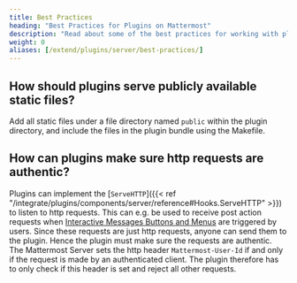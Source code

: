 ```yaml
---
title: Best Practices
heading: "Best Practices for Plugins on Mattermost"
description: "Read about some of the best practices for working with plugins in Mattermost."
weight: 0
aliases: [/extend/plugins/server/best-practices/]
---
```


## How should plugins serve publicly available static files?

Add all static files under a file directory named `public` within the plugin directory, and include the files in the plugin bundle using the Makefile.

## How can plugins make sure http requests are authentic?

Plugins can implement the [`ServeHTTP`]({{< ref "/integrate/plugins/components/server/reference#Hooks.ServeHTTP" >}}) to listen to http requests. This can e.g. be used to receive post action requests when [Interactive Messages Buttons and Menus](https://docs.mattermost.com/developer/interactive-messages.html) are triggered by users. Since these requests are just http requests, anyone can send them to the plugin. Hence the plugin must make sure the requests are authentic. The Mattermost Server sets the http header `Mattermost-User-Id` if and only if the request is made by an authenticated client. The plugin therefore has to only check if this header is set and reject all other requests.
